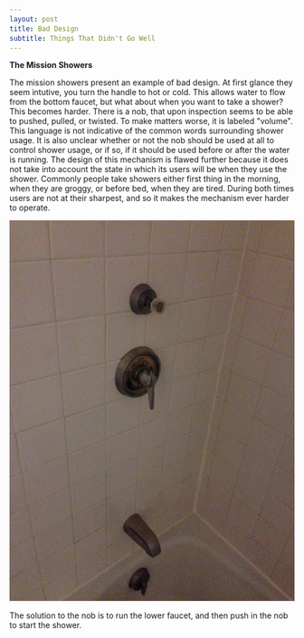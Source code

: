 ```yaml
---
layout: post
title: Bad Design
subtitle: Things That Didn't Go Well
--- 
```



**The Mission Showers**

The mission showers present an example of bad design.  At first glance they seem intutive, you turn the handle to hot or cold.  This allows water to flow from the bottom faucet, but what about when you want to take a shower?  This becomes harder.  There is a nob, that upon inspection seems to be able to pushed, pulled, or twisted.  To make matters worse, it is labeled "volume".  This language is not indicative of the common words surrounding shower usage.  It is also unclear whether or not the nob should be used at all to control shower usage, or if so, if it should be used before or after the water is running.  The design of this mechanism is flawed further because it does not take into account the state in which its users will be when they use the shower.  Commonly people take showers either first thing in the morning, when they are groggy, or before bed, when they are tired.  During both times users are not at their sharpest, and so it makes the mechanism ever harder to operate. 

![img_2229](/img/img_2229.jpg)

The solution to the nob is to run the lower faucet, and then push in the nob to start the shower.

